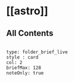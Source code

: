 
# [[astro]] 


## All Contents

```folderv
```

```ccard
type: folder_brief_live
style : card
col: 2
briefMax: 128
noteOnly: true
```


